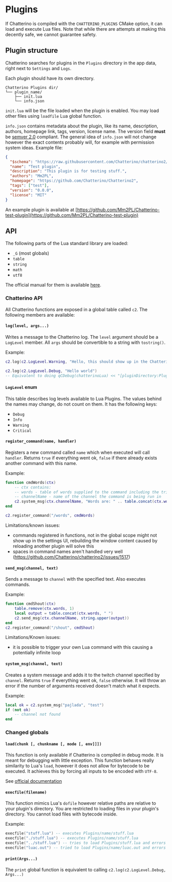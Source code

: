 # Plugins

If Chatterino is compiled with the `CHATTERINO_PLUGINS` CMake option, it can
load and execute Lua files. Note that while there are attempts at making this
decently safe, we cannot guarantee safety.

## Plugin structure

Chatterino searches for plugins in the `Plugins` directory in the app data, right next to `Settings` and `Logs`.

Each plugin should have its own directory.

```
Chatterino Plugins dir/
└── plugin_name/
    ├── init.lua
    └── info.json
```

`init.lua` will be the file loaded when the plugin is enabled. You may load other files using `loadfile` Lua global function.

`info.json` contains metadata about the plugin, like its name, description,
authors, homepage link, tags, version, license name. The version field **must**
be [semver 2.0](https://semver.org/) compliant. The general idea of `info.json`
will not change however the exact contents probably will, for example with
permission system ideas.
Example file:

```json
{
  "$schema": "https://raw.githubusercontent.com/Chatterino/chatterino2/master/docs/plugin-info.schema.json",
  "name": "Test plugin",
  "description": "This plugin is for testing stuff.",
  "authors": "Mm2PL",
  "homepage": "https://github.com/Chatterino/Chatterino2",
  "tags": ["test"],
  "version": "0.0.0",
  "license": "MIT"
}
```

An example plugin is available at [https://github.com/Mm2PL/Chatterino-test-plugin](https://github.com/Mm2PL/Chatterino-test-plugin)

## API

The following parts of the Lua standard library are loaded:

- `_G` (most globals)
- `table`
- `string`
- `math`
- `utf8`

The official manual for them is available [here](https://www.lua.org/manual/5.4/manual.html#6).

### Chatterino API

All Chatterino functions are exposed in a global table called `c2`. The following members are available:

#### `log(level, args...)`

Writes a message to the Chatterino log. The `level` argument should be a
`LogLevel` member. All `args` should be convertible to a string with
`tostring()`.

Example:

```lua
c2.log(c2.LogLevel.Warning, "Hello, this should show up in the Chatterino log by default")

c2.log(c2.LogLevel.Debug, "Hello world")
-- Equivalent to doing qCDebug(chatterinoLua) << "[pluginDirectory:Plugin Name]" << "Hello, world"; from C++
```

#### `LogLevel` enum

This table describes log levels available to Lua Plugins. The values behind the names may change, do not count on them. It has the following keys:

- `Debug`
- `Info`
- `Warning`
- `Critical`

#### `register_command(name, handler)`

Registers a new command called `name` which when executed will call `handler`.
Returns `true` if everything went ok, `false` if there already exists another
command with this name.

Example:

```lua
function cmdWords(ctx)
    -- ctx contains:
    -- words - table of words supplied to the command including the trigger
    -- channelName - name of the channel the command is being run in
    c2.system_msg(ctx.channelName, "Words are: " .. table.concat(ctx.words, " "))
end

c2.register_command("/words", cmdWords)
```

Limitations/known issues:

- commands registered in functions, not in the global scope might not show up in the settings UI,
  rebuilding the window content caused by reloading another plugin will solve this
- spaces in command names aren't handled very well (https://github.com/Chatterino/chatterino2/issues/1517)

#### `send_msg(channel, text)`

Sends a message to `channel` with the specified text. Also executes commands.

Example:

```lua
function cmdShout(ctx)
    table.remove(ctx.words, 1)
    local output = table.concat(ctx.words, " ")
    c2.send_msg(ctx.channelName, string.upper(output))
end
c2.register_command("/shout", cmdShout)
```

Limitations/Known issues:

- it is possible to trigger your own Lua command with this causing a potentially infinite loop

#### `system_msg(channel, text)`

Creates a system message and adds it to the twitch channel specified by
`channel`. Returns `true` if everything went ok, `false` otherwise. It will
throw an error if the number of arguments received doesn't match what it
expects.

Example:

```lua
local ok = c2.system_msg("pajlada", "test")
if (not ok)
    -- channel not found
end
```

### Changed globals

#### `load(chunk [, chunkname [, mode [, env]]])`

This function is only available if Chatterino is compiled in debug mode. It is meant for debugging with little exception.
This function behaves really similarity to Lua's `load`, however it does not allow for bytecode to be executed.
It achieves this by forcing all inputs to be encoded with `UTF-8`.

See [official documentation](https://www.lua.org/manual/5.4/manual.html#pdf-load)

#### `execfile(filename)`

This function mimics Lua's `dofile` however relative paths are relative to your plugin's directory.
You are restricted to loading files in your plugin's directory. You cannot load files with bytecode inside.

Example:

```lua
execfile("stuff.lua") -- executes Plugins/name/stuff.lua
execfile("./stuff.lua") -- executes Plugins/name/stuff.lua
execfile("../stuff.lua") -- tries to load Plugins/stuff.lua and errors
execfile("luac.out") -- tried to load Plugins/name/luac.out and errors because it contains non-utf8 data
```

#### `print(Args...)`

The `print` global function is equivalent to calling `c2.log(c2.LogLevel.Debug, Args...)`
